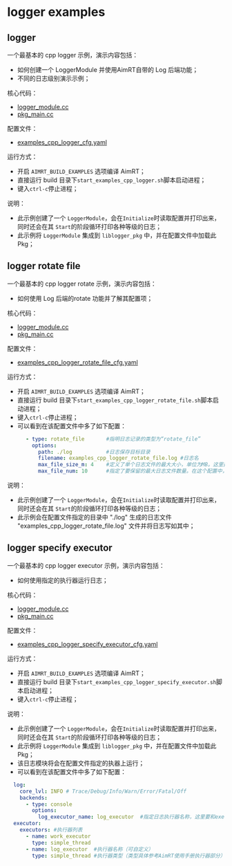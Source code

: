 # logger examples


## logger

一个最基本的 cpp logger 示例，演示内容包括：
- 如何创建一个 LoggerModule 并使用AimRT自带的 Log 后端功能；
- 不同的日志级别演示示例；


核心代码：
- [logger_module.cc](./module/logger_module/logger_module.cc)
- [pkg_main.cc](./pkg/logger_pkg/pkg_main.cc)


配置文件：
- [examples_cpp_logger_cfg.yaml](./install/linux/bin/cfg/examples_cpp_logger_cfg.yaml)


运行方式：
- 开启 `AIMRT_BUILD_EXAMPLES` 选项编译 AimRT；
- 直接运行 build 目录下`start_examples_cpp_logger.sh`脚本启动进程；
- 键入`ctrl-c`停止进程；


说明：
- 此示例创建了一个 `LoggerModule`，会在`Initialize`时读取配置并打印出来，同时还会在其 `Start`的阶段循环打印各种等级的日志；
- 此示例将 `LoggerModule` 集成到 `liblogger_pkg` 中，并在配置文件中加载此 Pkg；

  
## logger rotate file

一个最基本的 cpp logger rotate  示例，演示内容包括：
-  如何使用 Log 后端的rotate 功能并了解其配置项；

核心代码：
- [logger_module.cc](./module/logger_module/logger_module.cc)
- [pkg_main.cc](./pkg/logger_pkg/pkg_main.cc)


配置文件：
- [examples_cpp_logger_rotate_file_cfg.yaml](./install/linux/bin/cfg/examples_cpp_logger_rotate_file_cfg.yaml)


运行方式：
- 开启 `AIMRT_BUILD_EXAMPLES` 选项编译 AimRT；
- 直接运行 build 目录下`start_examples_cpp_logger_rotate_file.sh`脚本启动进程；
- 键入`ctrl-c`停止进程；
- 可以看到在该配置文件中多了如下配置：
```yaml
      - type: rotate_file       #指明日志记录的类型为“rotate_file”
        options:
          path: ./log           #日志保存目标目录
          filename: examples_cpp_logger_rotate_file.log #日志名
          max_file_size_m: 4    #定义了单个日志文件的最大大小，单位为MB。这里指定为4MB，意味着当日志文件达到或超过这个大小时，就会触发轮替
          max_file_num: 10      #指定了要保留的最大日志文件数量。在这个配置中，最多会保留10个日志文件，包括当前正在使用的那个文件。
```

说明：
- 此示例创建了一个 `LoggerModule`，会在`Initialize`时读取配置并打印出来，同时还会在其 `Start`的阶段循环打印各种等级的日志；
- 此示例会在配置文件指定的目录中 "./log" 生成的日志文件 "examples_cpp_logger_rotate_file.log" 文件并将日志写如其中；


## logger specify executor

一个最基本的 cpp logger executor  示例，演示内容包括：
- 如何使用指定的执行器运行日志；

核心代码：
- [logger_module.cc](./module/logger_module/logger_module.cc)
- [pkg_main.cc](./pkg/logger_pkg/pkg_main.cc)


配置文件：
- [examples_cpp_logger_specify_executor_cfg.yaml](./install/linux/bin/cfg/examples_cpp_logger_specify_executor_cfg.yaml)


运行方式：
- 开启 `AIMRT_BUILD_EXAMPLES` 选项编译 AimRT；
- 直接运行 build 目录下`start_examples_cpp_logger_specify_executor.sh`脚本启动进程；
- 键入`ctrl-c`停止进程；


说明：
- 此示例创建了一个 `LoggerModule`，会在`Initialize`时读取配置并打印出来，同时还会在其 `Start`的阶段循环打印各种等级的日志；
- 此示例将 `LoggerModule` 集成到 `liblogger_pkg` 中，并在配置文件中加载此 Pkg；
- 该日志模块将会在配置文件指定的执器上运行；
- 可以看到在该配置文件中多了如下配置：
```yaml
  log:
    core_lvl: INFO # Trace/Debug/Info/Warn/Error/Fatal/Off
    backends:
      - type: console
        options:
          log_executor_name: log_executor  #指定日志执行器名称，这里要和executors中列举的执行器列表匹配
  executor:
    executors: #执行器列表
      - name: work_executor
        type: simple_thread
      - name: log_executor  #执行器名称（可自定义）
        type: simple_thread #执行器类型（类型具体参考AimRT使用手册执行器部分）
```

